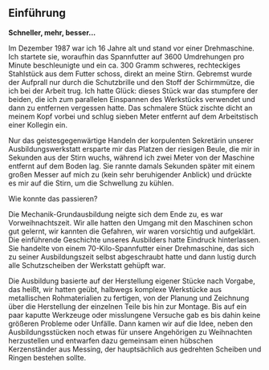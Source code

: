 ## Einführung

**Schneller, mehr, besser...**

Im Dezember 1987 war ich 16 Jahre alt und stand vor einer Drehmaschine. Ich startete sie, woraufhin das Spannfutter auf 3600 Umdrehungen pro Minute beschleunigte und ein ca. 300 Gramm schweres, rechteckiges Stahlstück aus dem Futter schoss, direkt an meine Stirn. Gebremst wurde der Aufprall nur durch die Schutzbrille und den Stoff der Schirmmütze, die ich bei der Arbeit trug. Ich hatte Glück: dieses Stück war das stumpfere der beiden, die ich zum parallelen Einspannen des Werkstücks verwendet und dann zu entfernen vergessen hatte. Das schmalere Stück zischte dicht an meinem Kopf vorbei und schlug sieben Meter entfernt auf dem Arbeitstisch einer Kollegin ein.

Nur das geistesgegenwärtige Handeln der korpulenten Sekretärin unserer Ausbildungswerkstatt ersparte mir das Platzen der riesigen Beule, die mir in Sekunden aus der Stirn wuchs, während ich zwei Meter von der Maschine entfernt auf dem Boden lag. Sie rannte damals Sekunden später mit einem großen Messer auf mich zu (kein sehr beruhigender Anblick) und drückte es mir auf die Stirn, um die Schwellung zu kühlen. 

Wie konnte das passieren?

Die Mechanik-Grundausbildung neigte sich dem Ende zu, es war Vorweihnachtszeit. Wir alle hatten den Umgang mit den Maschinen schon gut gelernt, wir kannten die Gefahren, wir waren vorsichtig und aufgeklärt. Die einführende Geschichte unseres Ausbilders hatte Eindruck hinterlassen. Sie handelte von einem 70-Kilo-Spannfutter einer Drehmaschine, das sich zu seiner Ausbildungszeit selbst abgeschraubt hatte und dann lustig durch alle Schutzscheiben der Werkstatt gehüpft war.

Die Ausbildung basierte auf der Herstellung eigener Stücke nach Vorgabe, das heißt, wir hatten geübt, halbwegs komplexe Werkstücke aus metallischen Rohmaterialien zu fertigen, von der Planung und Zeichnung über die Herstellung der einzelnen Teile bis hin zur Montage. Bis auf ein paar kaputte Werkzeuge oder misslungene Versuche gab es bis dahin keine größeren Probleme oder Unfälle. Dann kamen wir auf die Idee, neben den Ausbildungsstücken noch etwas für unsere Angehörigen zu Weihnachten herzustellen und entwarfen dazu gemeinsam einen hübschen Kerzenständer aus Messing, der hauptsächlich aus gedrehten Scheiben und Ringen bestehen sollte. 
